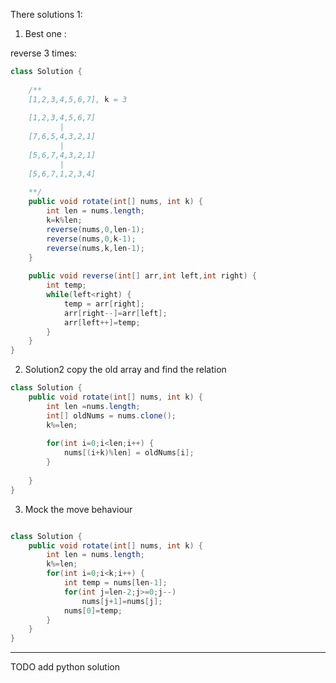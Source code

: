 There solutions 1:

1. Best one :

reverse 3 times:

```Java
class Solution {
    
    /**
    [1,2,3,4,5,6,7], k = 3
    
    [1,2,3,4,5,6,7]
           |
    [7,6,5,4,3,2,1]
           |
    [5,6,7,4,3,2,1]
           |
    [5,6,7,1,2,3,4]
    
    **/
    public void rotate(int[] nums, int k) {
        int len = nums.length;
        k=k%len;
        reverse(nums,0,len-1);
        reverse(nums,0,k-1);
        reverse(nums,k,len-1);
    }
    
    public void reverse(int[] arr,int left,int right) {
        int temp;
        while(left<right) {
            temp = arr[right];
            arr[right--]=arr[left];
            arr[left++]=temp;
        }
    }
}

```

2. Solution2 copy the old array and find the relation

```Java
class Solution {
    public void rotate(int[] nums, int k) {
        int len =nums.length;
        int[] oldNums = nums.clone();
        k%=len;
        
        for(int i=0;i<len;i++) {
            nums[(i+k)%len] = oldNums[i];
        }
        
    }
}

```

3. Mock the move behaviour

```Java

class Solution {
    public void rotate(int[] nums, int k) {
        int len = nums.length;
        k%=len;
        for(int i=0;i<k;i++) {
            int temp = nums[len-1];
            for(int j=len-2;j>=0;j--)
                nums[j+1]=nums[j];
            nums[0]=temp;
        }
    }
}


```

---


TODO add python solution